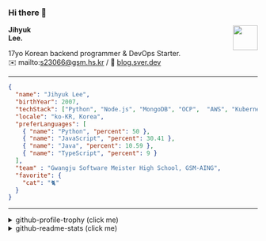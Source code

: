 ### Hi there 👋
<img src="https://github.githubassets.com/images/mona-loading-default.gif" width="50px" align="right">
</a>

**Jihyuk\
Lee.**

17yo Korean backend programmer & DevOps Starter.\
✉️ mailto:s23066@gsm.hs.kr
/ 
🔗 [blog.sver.dev](https://blog.sver.dev)

---

```json
{
  "name": "Jihyuk Lee",
  "birthYear": 2007,
  "techStack": ["Python", "Node.js", "MongoDB", "OCP",  "AWS", "Kubernetes"],
  "locale": "ko-KR, Korea",
  "preferLanguages": [
    { "name": "Python", "percent": 50 },
    { "name": "JavaScript", "percent": 30.41 },
    { "name": "Java", "percent": 10.59 },
    { "name": "TypeScript", "percent": 9 }
  ],
  "team" : "Gwangju Software Meister High School, GSM-AING",
  "favorite": {
    "cat": "🐈"
  }
}
```
---
<details>
  <summary>github-profile-trophy (click me)</summary>
  
![](https://github-profile-trophy.vercel.app/?username=withJihyuk&row=1&column=8&theme=nord)
  
</details>
<details>
  <summary>github-readme-stats (click me)</summary>
  
<!--START_SECTION:waka-->
![Code Time](http://img.shields.io/badge/Code%20Time-364%20hrs%2025%20mins-blue)

![Lines of code](https://img.shields.io/badge/%EC%A0%80%EB%8A%94%20%EC%97%AC%ED%83%9C%EA%B9%8C%EC%A7%80%20-339.7%20thousand%20%EC%A4%84%EC%9D%98%20%EC%BD%94%EB%93%9C%EB%A5%BC%20%EC%9E%91%EC%84%B1%ED%96%88%EC%96%B4%EC%9A%94.-blue)

**저는 저녁형 인간이에요. 🦉** 

```text
🌞 아침                     80 commits          ███░░░░░░░░░░░░░░░░░░░░░░   10.26 % 
🌆 낮　                     248 commits         ████████░░░░░░░░░░░░░░░░░   31.79 % 
🌃 저녁                     313 commits         ██████████░░░░░░░░░░░░░░░   40.13 % 
🌙 밤　                     139 commits         ████░░░░░░░░░░░░░░░░░░░░░   17.82 % 
```


📊 **저는 이번주를 이렇게 시간을 보냈어요.** 

```text
🕑︎ Timezone: Asia/Seoul

💬 프로그래밍 언어들: 
Markdown                 4 hrs 48 mins       █████████████░░░░░░░░░░░░   52.12 % 
TypeScript               2 hrs 11 mins       ██████░░░░░░░░░░░░░░░░░░░   23.73 % 
Text                     1 hr 20 mins        ████░░░░░░░░░░░░░░░░░░░░░   14.48 % 
Other                    25 mins             █░░░░░░░░░░░░░░░░░░░░░░░░   04.63 % 
JSON                     11 mins             █░░░░░░░░░░░░░░░░░░░░░░░░   02.16 % 

🔥 에디터들: 
VS Code                  9 hrs 13 mins       █████████████████████████   99.81 % 
Notion                   1 min               ░░░░░░░░░░░░░░░░░░░░░░░░░   00.19 % 

💻 운영 체제들: 
Mac                      9 hrs 14 mins       █████████████████████████   100.00 % 
```


 Last Updated on 27/06/2024 18:41:23 UTC
<!--END_SECTION:waka-->

</details>

</div>

